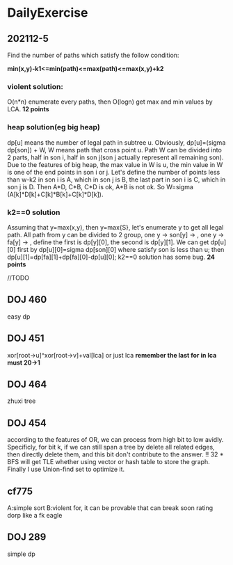 # DailyExercise


## 202112-5

Find the number of paths which satisfy the follow condition:

 **min(x,y)-k1<=min(path)<=max(path)<=max(x,y)+k2**

### violent solution:
O(n\*n) enumerate every paths, then O(logn) get max and min values by LCA.      **12 points**

### heap solution(eg big heap)
dp[u] means the number of legal path in subtree u. Obviously, dp[u]=(sigma dp[son]) + W, W means path that cross point u. Path W can be divided into 2 parts, half in son i, half in son j(son j actually represent all remaining son). Due to the features of big heap, the max value in W is u, the min value in W is one of the end points in son i or j.
Let's define the number of points less than w-k2 in son i is A, which in son j is B, the last part in son i is C, which in son j is D.
Then A\*D, C\*B, C\*D is ok, A\*B is not ok. So W=sigma (A[k]\*D[k]+C[k]\*B[k]+C[k]\*D[k]).

### k2==0 solution
Assuming that y=max(x,y), then y=max{S}, let's enumerate y to get all legal path. All path from y can be divided to 2 group, one y -> son[y] -> ,  one y -> fa[y] -> , define the first is dp\[y][0], the second is dp\[y][1].
We can get dp\[u][0] first by dp\[u][0]=sigma dp\[son][0] where satisfy son is less than u; then dp\[u][1]=dp\[fa][1]+dp\[fa][0]-dp\[u][0];
k2==0 solution has some bug.   **24 points**

//TODO

## DOJ 460
easy dp

## DOJ 451
xor[root->u]^xor[root->v]+val[lca] or just lca
**remember the last for in lca must 20->1**

## DOJ 464
zhuxi tree

## DOJ 454
according to the features of OR, we can process from high bit to low avidly. Specificly, for bit k, if we can still span a tree by delete all related edges, then directly delete them, and this bit don't contribute to the answer. 
!! 32 * BFS will get TLE whether using vector or hash table to store the graph. Finally I use Union-find set to optimize it.

## cf775
A:simple sort
B:violent for, it can be provable that can break soon
rating dorp like a fk eagle

## DOJ 289
simple dp
